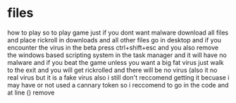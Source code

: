 # files
how to play
so to play game just if you dont want malware download all files and place rickroll in downloads and all other files go in desktop and if you encounter the virus in the beta press ctrl+shift+esc and you also remove the windows based scripting system in the task manager and it will have no malware and if you beat the game unless you want a big fat virus just walk to the exit and you will get rickrolled and there will be no virus (also it no real virus but it is a fake virus also i still don't reccomend getting it becuase i may have or not used a cannary token so i reccomend to go in the code and at line () remove 
